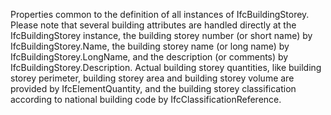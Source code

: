 ﻿Properties common to the definition of all instances of IfcBuildingStorey. Please note that several building attributes are handled directly at the IfcBuildingStorey instance, the building storey number (or short name) by IfcBuildingStorey.Name, the building storey name (or long name) by IfcBuildingStorey.LongName, and the description (or comments) by IfcBuildingStorey.Description. Actual building storey quantities, like building storey perimeter, building storey area and building storey volume are provided by IfcElementQuantity, and the building storey classification according to national building code by IfcClassificationReference.
